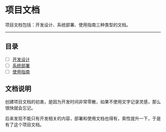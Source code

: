 项目文档
======

项目文档包括：开发设计、系统部署、使用指南三种类型的文档。

---

## 目录

- [ ] [开发设计](develop/README.md)
- [ ] [系统部署](deployment/README.md)
- [ ] [使用指南](guide/README.md)

## 文档说明

创建项目文档的初衷，是因为开发时间非常零散，如果不使用文字记录灵感，那么很快就会忘记。

后来发现不能只有开发相关的内容，部署和使用文档也得有，索性提升一下，于是有了这个项目文档。
